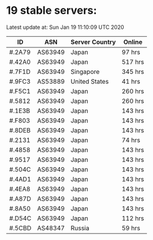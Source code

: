 # 19 stable servers:

Latest update at: Sun Jan 19 11:10:09 UTC 2020

| ID | ASN | Server Country | Online |
| -- | --- | -------------- | ------ |
| #.2A79 | AS63949 | Japan | 97 hrs |
| #.42A0 | AS63949 | Japan | 517 hrs |
| #.7F1D | AS63949 | Singapore | 345 hrs |
| #.9FC3 | AS53889 | United States | 41 hrs |
| #.F5C1 | AS63949 | Japan | 260 hrs |
| #.5812 | AS63949 | Japan | 260 hrs |
| #.1E3B | AS63949 | Japan | 143 hrs |
| #.F803 | AS63949 | Japan | 143 hrs |
| #.8DEB | AS63949 | Japan | 143 hrs |
| #.2131 | AS63949 | Japan | 74 hrs |
| #.4858 | AS63949 | Japan | 143 hrs |
| #.9517 | AS63949 | Japan | 143 hrs |
| #.504C | AS63949 | Japan | 143 hrs |
| #.4AD1 | AS63949 | Japan | 143 hrs |
| #.4EA8 | AS63949 | Japan | 143 hrs |
| #.A87D | AS63949 | Japan | 143 hrs |
| #.8A50 | AS63949 | Japan | 143 hrs |
| #.D54C | AS63949 | Japan | 112 hrs |
| #.5CBD | AS48347 | Russia | 59 hrs |

